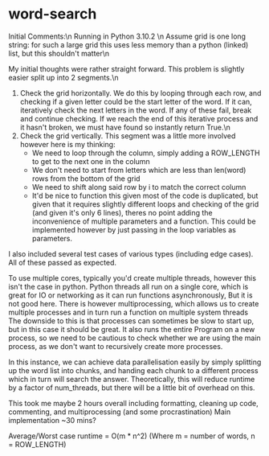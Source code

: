 # word-search
Initial Comments:\n
Running in Python 3.10.2 \n
Assume grid is one long string: for such a large grid this uses less memory than a python (linked) list, but this shouldn't matter\n

My initial thoughts were rather straight forward. This problem is slightly easier split up into 2 segments.\n
1) Check the grid horizontally. We do this by looping through each row, and checking if a given letter could be the start letter of the word. If it can, iteratively check the next letters in the word. If any of these fail, break and continue checking. If we reach the end of this iterative process and it hasn't broken, we must have found so instantly return True.\n
2) Check the grid vertically. This segment was a little more involved however here is my thinking:
    - We need to loop through the column, simply adding a ROW_LENGTH to get to the next one in the column
    - We don't need to start from letters which are less than len(word) rows from the bottom of the grid
    - We need to shift along said row by i to match the correct column
    - It'd be nice to function this given most of the code is duplicated, but given that it requires slightly different loops and checking of the grid (and given it's  only 6 lines), theres no point adding the inconvenience of multiple parameters and a function. This could be implemented however by just passing in the loop variables as parameters.

I also included several test cases of various types (including edge cases). All of these passed as expected.

To use multiple cores, typically you'd create multiple threads, however this isn't the case in python.
Python threads all run on a single core, which is great for IO or networking as it can run functions asynchronously,
But it is not good here. There is however multiprocessing, which allows us to create multiple processes and in turn run a function on multiple system threads
The downside to this is that processes can sometimes be slow to start up, but in this case it should be great. It also runs the entire
Program on a new process, so we need to be cautious to check whether we are using the main process, as we don't want to recursively create more processes.

In this instance, we can achieve data parallelisation easily by simply splitting up the word list into chunks, and handing each chunk to a different process which in turn will search the answer.
Theoretically, this will reduce runtime by a factor of num_threads, but there will be a little bit of overhead on this.


This took me maybe 2 hours overall including formatting, cleaning up code, commenting, and multiprocessing (and some procrastination)
Main implementation ~30 mins?

Average/Worst case runtime = O(m * n^2) (Where m = number of words, n = ROW_LENGTH)
